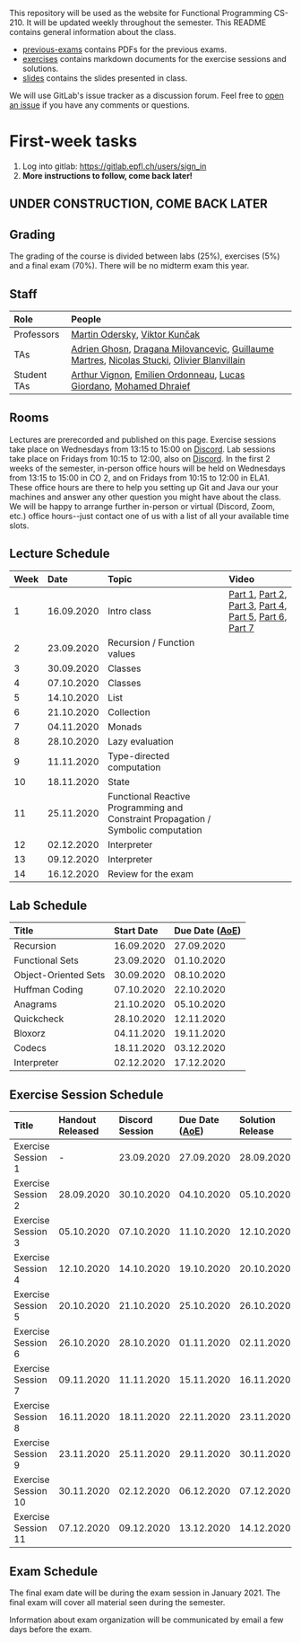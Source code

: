 This repository will be used as the website for Functional Programming CS-210. It will be updated weekly throughout the semester. This README contains general information about the class.

- [previous-exams](previous-exams) contains PDFs for the previous exams.
- [exercises](exercises) contains markdown documents for the exercise sessions and solutions.
- [slides](slides) contains the slides presented in class.

We will use GitLab's issue tracker as a discussion forum. Feel free to [open an issue](https://gitlab.epfl.ch/lamp/cs210-2020/issues/new) if you have any comments or questions.

# First-week tasks

1. Log into gitlab: https://gitlab.epfl.ch/users/sign_in
2. **More instructions to follow, come back later!**

## UNDER CONSTRUCTION, COME BACK LATER

<!-- 1. [Register in a group](exercises/Group workspaces.md) for the exercise sessions -->
<!-- 2. Follow the instructions in the [Tools Setup](labs/tools-setup.md) page. -->
<!-- 3. Do the [example lab](labs/example-lab.md). -->
<!-- 4. Do the [first graded lab](labs/lab-1.md). -->

## Grading

The grading of the course is divided between labs (25%), exercises (5%) and a final exam (70%). There will be no midterm exam this year.

## Staff

| Role        | People |
| :---        | :--- |
| Professors  | [Martin Odersky](https://people.epfl.ch/martin.odersky), [Viktor Kunčak](https://people.epfl.ch/viktor.kuncak) |
| TAs         | [Adrien Ghosn](https://people.epfl.ch/adrien.ghosn), [Dragana Milovancevic](https://people.epfl.ch/dragana.milovancevic), [Guillaume Martres](https://people.epfl.ch/guillaume.martres), [Nicolas Stucki](https://people.epfl.ch/nicolas.stucki), [Olivier Blanvillain](https://people.epfl.ch/olivier.blanvillain) |
| Student TAs | [Arthur Vignon](https://people.epfl.ch/arthur.vignon), [Emilien Ordonneau](https://people.epfl.ch/emilien.ordonneau), [Lucas Giordano](https://people.epfl.ch/lucas.giordano), [Mohamed Dhraief](https://people.epfl.ch/mohamed.dhraief) |

## Rooms

Lectures are prerecorded and published on this page.
Exercise sessions take place on Wednesdays from 13:15 to 15:00 on [Discord](https://discord.gg/8ud6UpE).
Lab sessions take place on Fridays from 10:15 to 12:00, also on [Discord](https://discord.gg/8ud6UpE).
In the first 2 weeks of the semester, in-person office hours will be held on Wednesdays from 13:15 to 15:00 in CO 2, and on Fridays from 10:15 to 12:00 in ELA1.
These office hours are there to help you setting up Git and Java our your machines and answer any other question you might have about the class. We will be happy to arrange further in-person or virtual (Discord, Zoom, etc.) office hours--just contact one of us with a list of all your available time slots.

## Lecture Schedule

<!-- date -d "30/09/2019 364 days" +"%d.%m.%Y" -->

| Week | Date        | Topic                       | Video              |
| :--  | :--         | :--                         | :--                |
| 1    | 16.09.2020  | Intro class                 | [Part 1][Video 1.1.1], [Part 2][Video 1.1.2], [Part 3][Video 1.1.3], [Part 4][Video 1.1.4], [Part 5][Video 1.1.5], [Part 6][Video 1.1.6], [Part 7][Video 1.1.7]                   |
| 2    | 23.09.2020  | Recursion / Function values |                    |
| 3    | 30.09.2020  | Classes                     |                    |
| 4    | 07.10.2020  | Classes                     |                    |
| 5    | 14.10.2020  | List                        |                    |
| 6    | 21.10.2020  | Collection                  |                    |
| 7    | 04.11.2020  | Monads                      |                    |
| 8    | 28.10.2020  | Lazy evaluation             |                    |
| 9    | 11.11.2020  | Type-directed computation   |                    |
| 10   | 18.11.2020  | State                       |                    |
| 11   | 25.11.2020  | Functional Reactive Programming and Constraint Propagation / Symbolic computation |                    |
| 12   | 02.12.2020  | Interpreter                 |                    |
| 13   | 09.12.2020  | Interpreter                 |                    |
| 14   | 16.12.2020  | Review for the exam         |                    |

## Lab Schedule

| Title                | Start Date | Due Date ([AoE](https://en.wikipedia.org/wiki/Anywhere_on_Earth)) |
| :--                  | :--        | :--                |
| Recursion            | 16.09.2020 | 27.09.2020         |
| Functional Sets      | 23.09.2020 | 01.10.2020         |
| Object-Oriented Sets | 30.09.2020 | 08.10.2020         |
| Huffman Coding       | 07.10.2020 | 22.10.2020         |
| Anagrams             | 21.10.2020 | 05.10.2020         |
| Quickcheck           | 28.10.2020 | 12.11.2020         |
| Bloxorz              | 04.11.2020 | 19.11.2020         |
| Codecs               | 18.11.2020 | 03.12.2020         |
| Interpreter          | 02.12.2020 | 17.12.2020         |

## Exercise Session Schedule

| Title                | Handout Released | Discord Session | Due Date ([AoE](https://en.wikipedia.org/wiki/Anywhere_on_Earth)) | Solution Release |
| :--                  | :--              | :--             | :--              | :--              |
| Exercise Session 1   | -                | 23.09.2020      | 27.09.2020       | 28.09.2020       |
| Exercise Session 2   | 28.09.2020       | 30.10.2020      | 04.10.2020       | 05.10.2020       |
| Exercise Session 3   | 05.10.2020       | 07.10.2020      | 11.10.2020       | 12.10.2020       |
| Exercise Session 4   | 12.10.2020       | 14.10.2020      | 19.10.2020       | 20.10.2020       |
| Exercise Session 5   | 20.10.2020       | 21.10.2020      | 25.10.2020       | 26.10.2020       |
| Exercise Session 6   | 26.10.2020       | 28.10.2020      | 01.11.2020       | 02.11.2020       |
| Exercise Session 7   | 09.11.2020       | 11.11.2020      | 15.11.2020       | 16.11.2020       |
| Exercise Session 8   | 16.11.2020       | 18.11.2020      | 22.11.2020       | 23.11.2020       |
| Exercise Session 9   | 23.11.2020       | 25.11.2020      | 29.11.2020       | 30.11.2020       |
| Exercise Session 10  | 30.11.2020       | 02.12.2020      | 06.12.2020       | 07.12.2020       |
| Exercise Session 11  | 07.12.2020       | 09.12.2020      | 13.12.2020       | 14.12.2020       |


## Exam Schedule

The final exam date will be during the exam session in January 2021. The final exam will cover all material seen during the semester.

Information about exam organization will be communicated by email a few days before the exam.


[Video 1.1.1]: https://drive.google.com/file/d/1Gtz9IDWZ7aObqtsgFk7QcMkci4bKD74v/view?usp=sharing
[Video 1.1.2]: https://drive.google.com/file/d/1nXKcpOkXTuRtuSJcf6_E1_MSbkaaPPpm/view?usp=sharing
[Video 1.1.3]: https://drive.google.com/file/d/1ePJ_h7XwEcK899OWoer6Vpi4k2VQWUv4/view?usp=sharing
[Video 1.1.4]: https://drive.google.com/file/d/1Ud0eI2GvTMlfNBLo60ADlv6KrZygD7UX/view?usp=sharing
[Video 1.1.5]: https://drive.google.com/file/d/1tEU_dGRRVEHJH3magWhDSKEsW4ADOBw1/view?usp=sharing
[Video 1.1.6]: https://drive.google.com/file/d/1ARKcSilynOTBssFEvQ-MFc7RgKtVfqha/view?usp=sharing
[Video 1.1.7]: https://drive.google.com/file/d/1jbHxp5go47XBxolfGQjD7zs9fb-1sKky/view?usp=sharing
